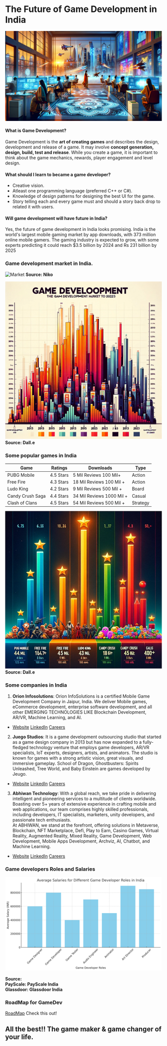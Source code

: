 # The Future of Game Development in India
![Future image](images/FutureGamingIndia.webp)
#### What is Game Development?
Game Development is the __art of creating games__ and describes the design, development and release of a game. It may involve **concept generation, design, build, test and release**. While you create a game, it is important to think about the game mechanics, rewards, player engagement and level design.

#### What should I learn to became a game developer?
- Creative vision.
- Atleast one programming language (preferred C++ or C#).
- Knowledge of design patterns for designing the best UI for the game.
- Story telling each and every game must and should a story back drop to related it with users.

#### Will game development will have future in India?
Yes, the future of game development in India looks promising. India is the world's largest mobile gaming market by app downloads, with 373 million online mobile gamers. The gaming industry is expected to grow, with some experts predicting it could reach $3.5 billion by 2024 and Rs 231 billion by 2025

### Game development market in India.
![Market](https://nikopartners.com/wp-content/uploads/2023/09/NIKO_230908_Infographic_India-Games-Market-Report-2023-hires-1200x675.png)
**Source: Niko**

![Indian Market](images/HistrogramGame.webp)
**Source: Dall.e**      

### Some popular games in India
Game	| Ratings |	Downloads|	Type
--- | --- | --- | ---
PUBG Mobile |	4.5 Stars | 5 Mil Reviews	100 Mil+|	Action
Free Fire|	4.3 Stars |18 Mil Reviews	100 Mil +|	Action
Ludo King|	4.2 Stars | 9 Mil Reviews	500 Mil +|	Board
Candy Crush Saga|	4.4 Stars | 34 Mil Reviews	1000 Mil +|	Casual
Clash of Clans|	4.5 Stars | 54 Mil Reviews	500 Mil +|	Strategy

![Popular Games](images/PopularGamesImage.webp)
**Source: Dall.e**

### Some companies in India
1. **__Orion Infosolutions__**: Orion InfoSolutions is a certified Mobile Game Development Company in Jaipur, India. We deliver Mobile games, eCommerce development, enterprise software development, and all other EMERGING TECHNOLOGIES LIKE Blockchain Development, AR/VR, Machine Learning, and AI.
 - [Website](https://www.orioninfosolutions.com/) [LinkedIn](https://www.linkedin.com/company/orion-infosolutions/) [Careers](https://www.orioninfosolutions.com/career.php)

2. **__Juego Studios__**: It is a game development outsourcing studio that started as a game design company in 2013 but has now expanded to a fully-fledged technology venture that employs game developers, AR/VR specialists, IoT experts, designers, artists, and animators. The studio is known for games with a strong artistic vision, great visuals, and immersive gameplay. School of Dragon, Ghostbusters: Spirits Unleashed, Tree World, and Baby Einstein are games developed by Jeugo.  
- [Website](https://www.juegostudio.com/game-development-services) [LinkedIn](https://www.linkedin.com/company/juego-studios/) [Careers](https://www.juegostudio.com/careers)

3. **__Abhiwan Technology__**: With a global reach, we take pride in delivering intelligent and pioneering services to a multitude of clients worldwide. Boasting over 5+ years of extensive experience in crafting mobile and web applications, our team comprises highly skilled professionals, including developers, IT specialists, marketers, unity developers, and passionate tech enthusiasts.     
 At ABHIWAN, we stand at the forefront, offering solutions in Metaverse, Blockchain, NFT Marketplace, Defi, Play to Earn, Casino Games, Virtual Reality, Augmented Reality, Mixed Reality, Game Development, Web Development, Mobile Apps Development, Archviz, AI, Chatbot, and Machine Learning.

- [Website](https://www.abhiwan.com/) [LinkedIn](https://www.linkedin.com/company/abhiwantechnology/) [Careers](https://www.abhiwan.com/career)

### Game developers Roles and Salaries
![Salary](images/output.png)

**Source:     
PayScale: PayScale India    
Glassdoor: Glassdoor India**   

### RoadMap for GameDev
[RoadMap](https://roadmap.sh/game-developer) Check this out!

## All the best!! The game maker & game changer of your life.
